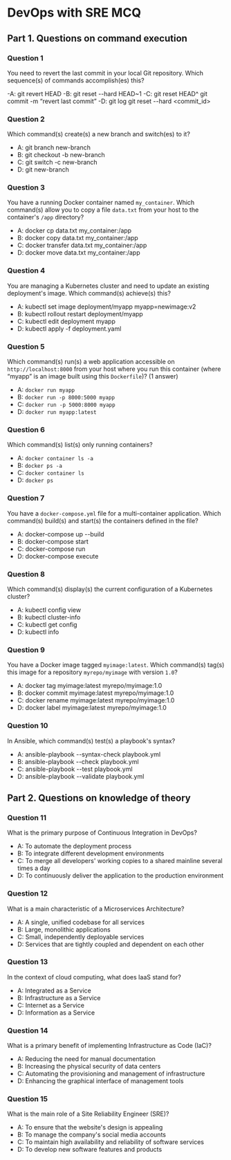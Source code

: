 # DevOps with SRE MCQ

## Part 1. Questions on command execution

### Question 1

You need to revert the last commit in your local Git repository. Which sequence(s) of commands accomplish(es) this?

-A: git revert HEAD
-B: git reset --hard HEAD~1
-C: git reset HEAD^
   git commit -m “revert last commit”
-D: git log
   git reset --hard <commit_id>

### Question 2

Which command(s) create(s) a new branch and switch(es) to it?

- A: git branch new-branch
- B: git checkout -b new-branch
- C: git switch -c new-branch
- D: git new-branch

### Question 3

You have a running Docker container named `my_container`. Which command(s) allow you to copy a file `data.txt` from your host to the container's `/app` directory?

- A: docker cp data.txt my_container:/app
- B: docker copy data.txt my_container:/app
- C: docker transfer data.txt my_container:/app
- D: docker move data.txt my_container:/app

### Question 4

You are managing a Kubernetes cluster and need to update an existing deployment's image. Which command(s) achieve(s) this?

- A: kubectl set image deployment/myapp myapp=newimage:v2
- B: kubectl rollout restart deployment/myapp
- C: kubectl edit deployment myapp
- D: kubectl apply -f deployment.yaml

### Question 5

Which command(s) run(s) a web application accessible on `http://localhost:8000` from your host where you run this container (where “myapp” is an image built using this `Dockerfile`)? (1 answer)

- A: `docker run myapp`
- B: `docker run -p 8000:5000 myapp`
- C: `docker run -p 5000:8000 myapp`
- D: `docker run myapp:latest`

### Question 6

Which command(s) list(s) only running containers?

- A: `docker container ls -a`
- B: `docker ps -a` 
- C: `docker container ls`
- D: `docker ps` 

### Question 7

You have a `docker-compose.yml` file for a multi-container application. Which command(s) build(s) and start(s) the containers defined in the file?

- A: docker-compose up --build
- B: docker-compose start
- C: docker-compose run
- D: docker-compose execute

### Question 8

Which command(s) display(s) the current configuration of a Kubernetes cluster?

- A: kubectl config view
- B: kubectl cluster-info
- C: kubectl get config
- D: kubectl info

### Question 9

You have a Docker image tagged `myimage:latest`. Which command(s) tag(s) this image for a repository `myrepo/myimage` with version `1.0`?

- A: docker tag myimage:latest myrepo/myimage:1.0
- B: docker commit myimage:latest myrepo/myimage:1.0
- C: docker rename myimage:latest myrepo/myimage:1.0
- D: docker label myimage:latest myrepo/myimage:1.0

### Question 10

In Ansible, which command(s) test(s) a playbook's syntax?

- A: ansible-playbook --syntax-check playbook.yml
- B: ansible-playbook --check playbook.yml
- C: ansible-playbook --test playbook.yml
- D: ansible-playbook --validate playbook.yml

## Part 2. Questions on knowledge of theory

### Question 11

What is the primary purpose of Continuous Integration in DevOps?

- A: To automate the deployment process
- B: To integrate different development environments
- C: To merge all developers' working copies to a shared mainline several times a day
- D: To continuously deliver the application to the production environment

### Question 12

What is a main characteristic of a Microservices Architecture?

- A: A single, unified codebase for all services
- B: Large, monolithic applications
- C: Small, independently deployable services
- D: Services that are tightly coupled and dependent on each other

### Question 13

In the context of cloud computing, what does IaaS stand for?

- A: Integrated as a Service
- B: Infrastructure as a Service
- C: Internet as a Service
- D: Information as a Service

### Question 14

What is a primary benefit of implementing Infrastructure as Code (IaC)?

- A: Reducing the need for manual documentation
- B: Increasing the physical security of data centers
- C: Automating the provisioning and management of infrastructure
- D: Enhancing the graphical interface of management tools

### Question 15

What is the main role of a Site Reliability Engineer (SRE)?

- A: To ensure that the website's design is appealing
- B: To manage the company's social media accounts
- C: To maintain high availability and reliability of software services
- D: To develop new software features and products
